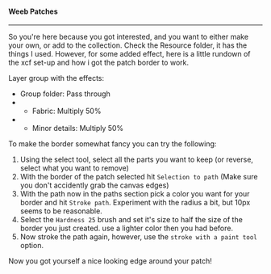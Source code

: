 #### Weeb Patches
------------
So you're here because you got interested, and you want to either make your own, or add to the collection. Check the Resource folder, it has the things I used.  However, for some added effect, here is a little rundown of the xcf set-up and how i got the patch border to work.

Layer group with the effects:
- Group folder: Pass through
- - Fabric: Multiply 50%
- - Minor details: Multiply 50%

To make the border somewhat fancy you can try the following:
1. Using the select tool, select all the parts you want to keep (or reverse, select what you want to remove)
2. With the border of the patch selected hit `Selection to path` (Make sure you don't accidently grab the canvas edges)
3. With the path now in the paths section pick a color you want for your border and hit `Stroke path`. Experiment with the radius a bit, but 10px seems to be reasonable.
4. Select the `Hardness 25` brush and set it's size to half the size of the border you just created. use a lighter color then you had before.
5. Now stroke the path again, however, use the `stroke with a paint tool` option.

Now you got yourself a nice looking edge around your patch!

